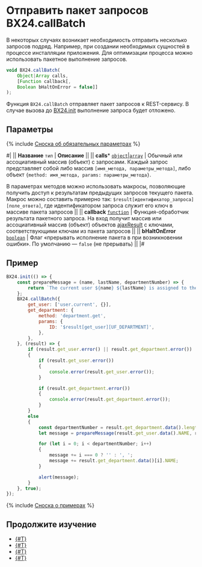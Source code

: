 # Отправить пакет запросов BX24.callBatch

В некоторых случаях возникает необходимость отправить несколько запросов подряд. Например, при создании необходимых сущностей в процессе инсталляции приложения. Для оптимизации процесса можно использовать пакетное выполнение запросов.

```js
void BX24.callBatch(
    Object|Array calls,
    [Function callback[,
    Boolean bHaltOnError = false]]
);
```

Функция `BX24.callBatch` отправляет пакет запросов к REST-сервису. В случае вызова до [BX24.init](../system-functions/bx24-init.md) выполнение запроса будет отложено.

## Параметры

{% include [Сноска об обязательных параметрах](../../../_includes/required.md) %}

#|
|| **Название**
`тип` | **Описание** ||
|| **calls***
[`object`](../../data-types.md)\|[`array`](../../data-types.md) | Обычный или ассоциативный массив (объект) с запросами. Каждый запрос представляет собой либо массив `[имя_метода, параметры_метода]`, либо объект `{method: имя_метода, params: параметры_метода}`. 

В параметрах методов можно использовать макросы, позволяющие получить доступ к результатам предыдущих запросов текущего пакета. Макрос можно составить примерно так: `$result[идентификатор_запроса][поле_ответа]`, где идентификатором запроса служит его ключ в массиве пакета запросов ||
|| **callback**
[`function`](../../data-types.md) | Функция-обработчик результата пакетного запроса. На вход получит массив или ассоциативный массив (объект) объектов [ajaxResult](./bx24-call-method.md#ajax-result) с ключами, соответствующими ключам из пакета запросов ||
|| **bHaltOnError**
[`boolean`](../../data-types.md) | Флаг «прерывать исполнение пакета в при возникновении ошибки». По умолчанию — `false` (не прерывать) ||
|#

## Пример

```js
BX24.init(() => {
    const prepareMessage = (name, lastName, departmentNumber) => {
        return `The current user ${name} ${lastName} is assigned to the departmen${departmentNumber > 1 ? 'ts ' : 't '}`;
    };
    BX24.callBatch({
        get_user: ['user.current', {}],
        get_department: {
            method: 'department.get',
            params: {
                ID: '$result[get_user][UF_DEPARTMENT]',
            },
        },
    }, (result) => {
        if (result.get_user.error() || result.get_department.error())
        {
            if (result.get_user.error())
            {
                console.error(result.get_user.error());
            }

            if (result.get_department.error())
            {
                console.error(result.get_department.error());
            }
        }
        else
        {
            const departmentNumber = result.get_department.data().length;
            let message = prepareMessage(result.get_user.data().NAME, result.get_user.data().LAST_NAME, departmentNumber);

            for (let i = 0; i < departmentNumber; i++)
            {
                message += i === 0 ? '' : ', ';
                message += result.get_department.data()[i].NAME;
            }

            alert(message);
        }
    }, true);
});
```

{% include [Сноска о примерах](../../../_includes/examples.md) %}

## Продолжите изучение

- [{#T}](./bx24-call-bind.md)
- [{#T}](./bx24-call-unbind.md)
- [{#T}](./bx24-call-method.md)
- [{#T}](./files.md)